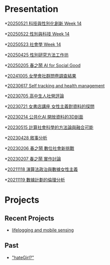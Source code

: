 # Presentation
*[20250521 科技與性別化創新 Week 14](https://docs.google.com/presentation/d/e/2PACX-1vT_q__to41wDGnGDAFtbMGMHffCME9lx5PuSW1YxnNwLgqQ8W5btHSAWCoT_D2moNbSz4oeoNisX6Ik/pub?start=false&loop=false&delayms=3000)

*[20250522 性別與科技 Week 14]()

*[20250523 社會學 Week 14]()

*[20250425 性別研究方法工作坊]()

*[20250205 春之鬧 AI for Social Good]()

*[20241005 女學會社群問卷調查結果]()

*[20230617 Self tracking and health management]()

*[20230705 高中生人社營評論]()

*[20230721 女書店講座 女性主義對資料的探問]()

*[20230214 公共化AI 開放資料的3D剖面]()

*[20230515 計算社會科學的方法論與融合可能]()

*[20230428 敘事分析]()

*[20230206 春之鬧 數位社會新挑戰]()

*[20230207 春之鬧 實作討論]()


*[20211118 演算法政治與數據女性主義]()

*[20211119 數據計劃的倫理分析]()


# Projects

## Recent Projects
* [lifelogging and mobile sensing]()

## Past
* ["hateGirl?"]()

